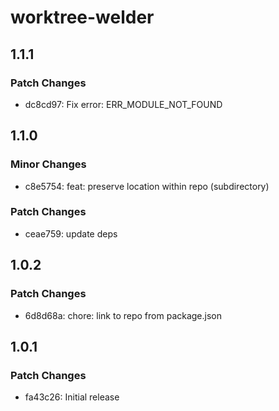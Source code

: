 # worktree-welder

## 1.1.1

### Patch Changes

- dc8cd97: Fix error: ERR_MODULE_NOT_FOUND

## 1.1.0

### Minor Changes

- c8e5754: feat: preserve location within repo (subdirectory)

### Patch Changes

- ceae759: update deps

## 1.0.2

### Patch Changes

- 6d8d68a: chore: link to repo from package.json

## 1.0.1

### Patch Changes

- fa43c26: Initial release
